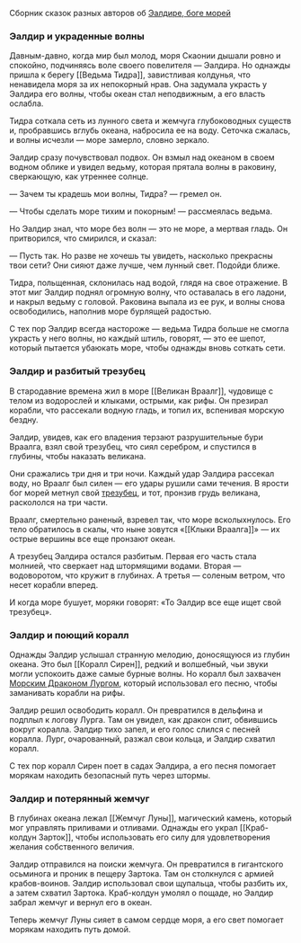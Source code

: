 Сборник сказок разных авторов об [Эалдире, боге морей](obsidian://open?vault=Eldros%20-%20The%20Shattered%20Realms&file=3.%20%D0%9C%D0%B8%D1%80%2F2.%20%D0%A0%D0%B5%D0%BB%D0%B8%D0%B3%D0%B8%D0%B8%20%D0%B8%20%D0%91%D0%BE%D0%B6%D0%B5%D1%81%D1%82%D0%B2%D0%B0%2F%D0%AD%D0%B0%D0%BB%D0%B4%D0%B8%D1%80%2C%20%D0%91%D0%BE%D0%B3%20%D0%BC%D0%BE%D1%80%D1%8F)

### **Эалдир и украденные волны**

Давным-давно, когда мир был молод, моря Скаонии дышали ровно и спокойно, подчиняясь воле своего повелителя — Эалдира. Но однажды пришла к берегу [[Ведьма Тидра]], завистливая колдунья, что ненавидела моря за их непокорный нрав. Она задумала украсть у Эалдира его волны, чтобы океан стал неподвижным, а его власть ослабла.

Тидра соткала сеть из лунного света и жемчуга глубоководных существ и, пробравшись вглубь океана, набросила ее на воду. Сеточка сжалась, и волны исчезли — море замерло, словно зеркало.

Эалдир сразу почувствовал подвох. Он взмыл над океаном в своем водном облике и увидел ведьму, которая прятала волны в раковину, сверкающую, как утреннее солнце.

— Зачем ты крадешь мои волны, Тидра? — гремел он.

— Чтобы сделать море тихим и покорным! — рассмеялась ведьма.

Но Эалдир знал, что море без волн — это не море, а мертвая гладь. Он притворился, что смирился, и сказал:

— Пусть так. Но разве не хочешь ты увидеть, насколько прекрасны твои сети? Они сияют даже лучше, чем лунный свет. Подойди ближе.

Тидра, польщенная, склонилась над водой, глядя на свое отражение. В этот миг Эалдир поднял огромную волну, что оставалась в его ладони, и накрыл ведьму с головой. Раковина выпала из ее рук, и волны снова освободились, наполнив море бурлящей радостью.

С тех пор Эалдир всегда настороже — ведьма Тидра больше не смогла украсть у него волны, но каждый штиль, говорят, — это ее шепот, который пытается убаюкать море, чтобы однажды вновь соткать сети.

### **Эалдир и разбитый трезубец**

В стародавние времена жил в море [[Великан Враалг]], чудовище с телом из водорослей и клыками, острыми, как рифы. Он презирал корабли, что рассекали водную гладь, и топил их, вспенивая морскую бездну.

Эалдир, увидев, как его владения терзают разрушительные бури Враалга, взял свой трезубец, что сиял серебром, и спустился в глубины, чтобы наказать великана.

Они сражались три дня и три ночи. Каждый удар Эалдира рассекал воду, но Враалг был силен — его удары рушили сами течения. В ярости бог морей метнул свой [трезубец](Трезубец%20Эалдира.md), и тот, пронзив грудь великана, раскололся на три части.

Враалг, смертельно раненый, взревел так, что море всколыхнулось. Его тело обратилось в скалы, что ныне зовутся «[[Клыки Враалга]]» — их острые вершины все еще пронзают океан.

А трезубец Эалдира остался разбитым. Первая его часть стала молнией, что сверкает над штормящими водами. Вторая — водоворотом, что кружит в глубинах. А третья — соленым ветром, что несет корабли вперед.

И когда море бушует, моряки говорят: «То Эалдир все еще ищет свой трезубец».

### **Эалдир и поющий коралл**

Однажды Эалдир услышал странную мелодию, доносящуюся из глубин океана. Это был [[Коралл Сирен]], редкий и волшебный, чьи звуки могли успокоить даже самые бурные волны. Но коралл был захвачен [Морским Драконом Лургом](Морской%20Дракон%20Лург.md), который использовал его песню, чтобы заманивать корабли на рифы.

Эалдир решил освободить коралл. Он превратился в дельфина и подплыл к логову Лурга. Там он увидел, как дракон спит, обвившись вокруг коралла. Эалдир тихо запел, и его голос слился с песней коралла. Лург, очарованный, разжал свои кольца, и Эалдир схватил коралл.

С тех пор коралл Сирен поет в садах Эалдира, а его песня помогает морякам находить безопасный путь через штормы.

### **Эалдир и потерянный жемчуг**

В глубинах океана лежал [[Жемчуг Луны]], магический камень, который мог управлять приливами и отливами. Однажды его украл [[Краб-колдун Зарток]], чтобы использовать его силу для удовлетворения желания собственного величия.

Эалдир отправился на поиски жемчуга. Он превратился в гигантского осьминога и проник в пещеру Зартока. Там он столкнулся с армией крабов-воинов. Эалдир использовал свои щупальца, чтобы разбить их, а затем схватил Зартока. Краб-колдун умолял о пощаде, но Эалдир забрал жемчуг и вернул его в океан.

Теперь жемчуг Луны сияет в самом сердце моря, а его свет помогает морякам находить путь домой.